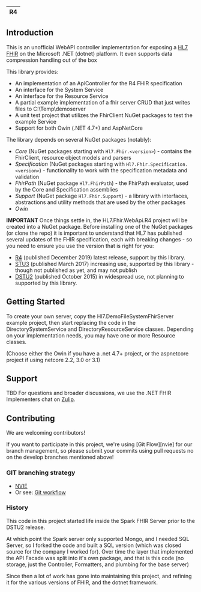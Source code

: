 
|R4|
|---|

## Introduction ##

This is an unofficial WebAPI controller implementation for exposing a [HL7 FHIR][fhir-spec] on the Microsoft .NET (dotnet) platform.
It even supports data compression handling out of the box

This library provides:

* An implementation of an ApiController for the R4 FHIR specification
* An interface for the System Service
* An interface for the Resource Service
* A partial example implementation of a fhir server CRUD that just writes files to C:\Temp\demoserver
* A unit test project that utilizes the FhirClient NuGet packages to test the example Service
* Support for both Owin (.NET 4.7+) and AspNetCore

The library depends on several NuGet packages (notably):

* *Core* (NuGet packages starting with `Hl7.Fhir.<version>`) - contains the FhirClient, resource object models and parsers
* *Specification* (NuGet packages starting with `Hl7.Fhir.Specification.<version>`) - functionality to work with the specification metadata and validation
* *FhirPath* (NuGet package `Hl7.FhirPath`) - the FhirPath evaluator, used by the Core and Specification assemblies
* *Support* (NuGet package `Hl7.Fhir.Support`) - a library with interfaces, abstractions and utility methods that are used by the other packages
* *Owin*

**IMPORTANT**
Once things settle in, the HL7.Fhir.WebApi.R4 project will be created into a NuGet package.
Before installing one of the NuGet packages (or clone the repo) it is important to understand that HL7 has published several updates of the FHIR specification,
each with breaking changes - so you need to ensure you use the version that is right for you:

* [R4][r4-spec] (published December 2019) latest release, support by this library.
* [STU3][stu3-spec] (published March 2017) increasing use, supported by this library - though not published as yet, and may not publish
* [DSTU2][dstu2-spec] (published October 2015) in widespread use, not planning to supported by this library.

## Getting Started ##

To create your own server, copy the Hl7.DemoFileSystemFhirServer example project, then start replacing the code in the
DirectorySystemService and DirectoryResourceService classes.
Depending on your implementation needs, you may have one or more Resource classes.

(Choose either the Owin if you have a .net 4.7+ project, or the aspnetcore project if using netcore 2.2, 3.0 or 3.1)

## Support ##
TBD
For questions and broader discussions, we use the .NET FHIR Implementers chat on [Zulip][netapi-zulip].

## Contributing ##

We are welcoming contributors!

If you want to participate in this project, we're using [Git Flow][nvie] for our branch management, so please submit your commits using pull requests no on the develop branches mentioned above!

### GIT branching strategy ###

- [NVIE](http://nvie.com/posts/a-successful-git-branching-model/)
- Or see: [Git workflow](https://www.atlassian.com/git/workflows#!workflow-gitflow)

[netapi-docu]: http://ewoutkramer.github.io/fhir-net-api/docu-index.html
[netapi-zulip]: https://chat.fhir.org/#narrow/stream/dotnet
[fhir-spec]: http://www.hl7.org/fhir
[r4-spec]: http://www.hl7.org/fhir/r4
[stu3-spec]: http://www.hl7.org/fhir/stu3
[dstu2-spec]: http://www.hl7.org/fhir/dstu2
[fhirpath-spec]: http://hl7.org/fhirpath/

### History ###
This code in this project started life inside the Spark FHIR Server prior to the DSTU2 release.

At which point the Spark server only supported Mongo, and I needed SQL Server, so I forked the code
and built a SQL version (which was closed source for the company I worked for).
Over time the layer that implemented the API Facade was split into it's own package, and that is
this code (no storage, just the Controller, Formatters, and plumbing for the base server)

Since then a lot of work has gone into maintaining this project, and refining it for the various
versions of FHIR, and the dotnet framework.